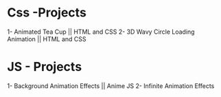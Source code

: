 # Css -Projects
1- Animated Tea Cup || HTML and CSS
2- 3D Wavy Circle Loading Animation || HTML and CSS

# JS - Projects
1- Background Animation Effects || Anime JS
2- Infinite Animation Effects